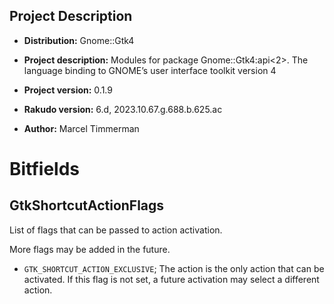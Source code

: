 Project Description
-------------------

  * **Distribution:** Gnome::Gtk4

  * **Project description:** Modules for package Gnome::Gtk4:api<2>. The language binding to GNOME’s user interface toolkit version 4

  * **Project version:** 0.1.9

  * **Rakudo version:** 6.d, 2023.10.67.g.688.b.625.ac

  * **Author:** Marcel Timmerman

Bitfields
=========

GtkShortcutActionFlags
----------------------

List of flags that can be passed to action activation.

More flags may be added in the future.

  * `GTK_SHORTCUT_ACTION_EXCLUSIVE`; The action is the only action that can be activated. If this flag is not set, a future activation may select a different action.
